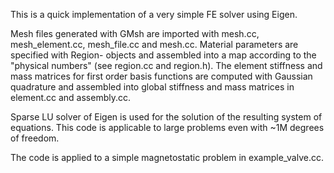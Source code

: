 This is a quick implementation of a very simple FE solver using Eigen.

Mesh files generated with GMsh are imported with mesh.cc, mesh_element.cc,
mesh_file.cc and mesh.cc. Material parameters are specified with Region-
objects and assembled into a map according to the "physical numbers" 
(see region.cc and region.h). The element stiffness and mass matrices for 
first order basis functions are computed with Gaussian quadrature and 
assembled into global stiffness and mass matrices in element.cc and 
assembly.cc. 

Sparse LU solver of Eigen is used for the solution of the resulting system
of equations. This code is applicable to large problems even with ~1M 
degrees of freedom.

The code is applied to a simple magnetostatic problem in example_valve.cc.